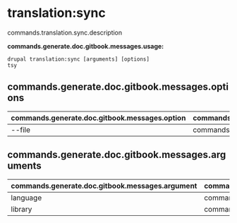 # translation:sync
commands.translation.sync.description

**commands.generate.doc.gitbook.messages.usage:**
```
drupal translation:sync [arguments] [options]
tsy
```

## commands.generate.doc.gitbook.messages.options
commands.generate.doc.gitbook.messages.option | commands.generate.doc.gitbook.messages.details
-------|-------------
--file | commands.translation.stats.options.file

## commands.generate.doc.gitbook.messages.arguments
commands.generate.doc.gitbook.messages.argument | commands.generate.doc.gitbook.messages.details
---------|-------------
language | commands.translation.sync.arguments.language
library | commands.translation.sync.arguments.library

